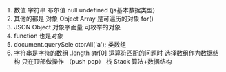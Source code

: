 1. 数值 字符串 布尔值 null undefined (js基本数据类型)
2. 其他的都是 对象 Object  Array 是可遍历的对象 for()
3. JSON Object 对象字面量 可枚举的对象
4. function 也是对象
5. document.querySele ctorAll('a'); 类数组
6. 字符串是字符的数组
   .length  str[0]
   运算符匹配的问题时 选择数组作为数据结构
   只在顶部做操作 （push pop） 栈 Stack
   算法+数据结构
   

